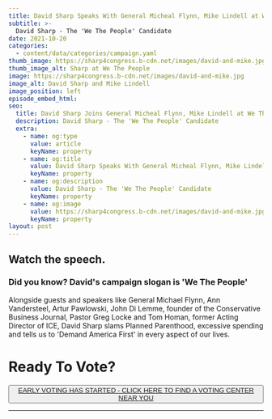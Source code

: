 ```yaml
---
title: David Sharp Speaks With General Micheal Flynn, Mike Lindell at We The People Reunion
subtitle: >-
  David Sharp - The 'We The People' Candidate
date: 2021-10-20
categories:
  - content/data/categories/campaign.yaml
thumb_image: https://sharp4congress.b-cdn.net/images/david-and-mike.jpg
thumb_image_alt: Sharp at We The People
image: https://sharp4congress.b-cdn.net/images/david-and-mike.jpg
image_alt: David Sharp and Mike Lindell
image_position: left
episode_embed_html:
seo:
  title: David Sharp Joins General Micheal Flynn, Mike Lindell at We The People Reunion
  description: David Sharp - The 'We The People' Candidate
  extra:
    - name: og:type
      value: article
      keyName: property
    - name: og:title
      value: David Sharp Speaks With General Micheal Flynn, Mike Lindell at We The People Reunion
      keyName: property
    - name: og:description
      value: David Sharp - The 'We The People' Candidate
      keyName: property
    - name: og:image
      value: https://sharp4congress.b-cdn.net/images/david-and-mike.jpg
      keyName: property
layout: post
---
```


## Watch the speech.

### Did you know? David's campaign slogan is 'We The People'

Alongside guests and speakers like General Michael Flynn, Ann Vandersteel, Artur Pawlowski, John Di Lemme, founder of the Conservative Business Journal, Pastor Greg Locke and Tom Homan, former Acting Director of ICE, David Sharp slams Planned Parenthood, excessive spending and tells us to 'Demand America First' in every aspect of our lives.


# Ready To Vote?
<button>[EARLY VOTING HAS STARTED - CLICK HERE TO FIND A VOTING CENTER NEAR YOU](/vote)</button>


---
